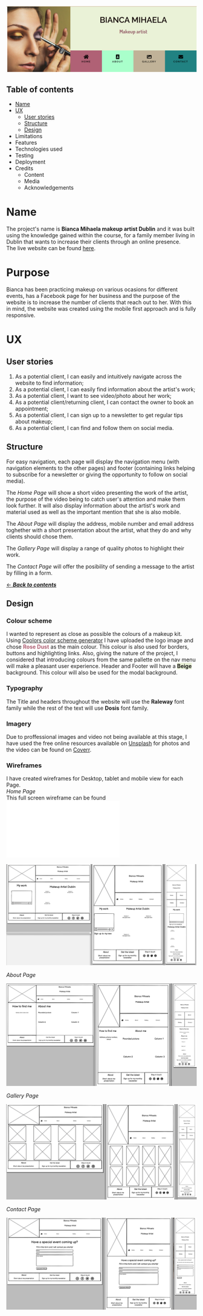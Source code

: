 ![header website Bianca makeup](assets/images/readme-img/screenshot-header.png)
## **Table of contents**
* [Name](#name)
* [UX](#ux)
  * [User stories](#user-stories)
  * [Structure](#structure)
  * [Design](#design)
* Limitations
* Features
* Technologies used
* Testing
* Deployment
* Credits
  * Content
  * Media
  * Acknowledgements

# Name
The project's name is **Bianca Mihaela makeup artist Dublin** and it was built
 using the knowledge gained within the course, for a family member living in Dublin 
 that wants to increase their clients through an online presence.  
 The live website can be found [here](http://www.google.com).

# Purpose
Bianca has been practicing makeup on various ocasions for different events,
has a Facebook page for her business and the purpose of the website is to increase 
the number of clients that reach out to her. With this in mind, the website 
was created using the mobile first approach and is fully responsive.

# UX
## User stories
1. As a potential client, I can easily and intuitively navigate across the website 
to find information;
2. As a potential client, I can easily find information about the artist's work;
3. As a potential client, I want to see video/photo about her work;
4. As a potential client/returning client, I can contact the owner to book an 
appointment;
5. As a potential client, I can sign up to a newsletter to get regular tips about 
makeup;
6. As a potential client, I can find and follow them on social media.

## Structure
For easy navigation, each page will display the navigation menu (with navigation
elements to the other pages) and footer (containing links helping to subscribe 
for a newsletter or giving the opportunity to follow on social media).   

The *Home Page* will show a short video presenting the work of the artist, the purpose 
of the video being to catch user's attention and make them look further. It will also 
display information about the artist's work and material used as well as the 
important mention that she is also mobile.  

The *About Page* will display the address, mobile number and email 
address toghether with a short presentation about the artist, what they do and why 
clients should chose them.  

The *Gallery Page* will display a range of quality photos to highlight their work.  

The *Contact Page* will offer the posibility of sending a message to the artist by 
filling in a form.


[<span>&#8592;</span> ***Back to contents***](#table-of-contents)

## Design
### Colour scheme
I wanted to represent as close as possible the colours of a makeup kit. 
Using [Coolors color scheme generator](#http://www.coolors.co) 
I have uploaded the logo image and chose **<span style="color: #B06175">Rose Dust</span>** 
as the main colour. This colour is also used for borders, buttons and highlighting links.
 Also, giving the nature of the project, I considered that introducing colours from 
the same pallette on the nav menu will make a pleasant user experience.
Header and Footer will have a **<span style="background: #EAF2D7">Beige</span>** background. 
This colour will also be used for the modal background.
### Typography
The Title and headers throughout the website will use the **Raleway** font family 
while the rest of the text will use **Dosis** font family.
### Imagery
Due to proffessional images and video not being available at this stage, I have used the 
free online resources available on [Unsplash](https://unsplash.com/s/photos/makeup) for photos 
and the video can be found on [Coverr](https://coverr.co/videos/makeup-artist-adjusts-a-makeup-qhK3crUtyU).
### Wireframes
I have created wireframes for Desktop, tablet and mobile view for each Page.  
*Home Page*  
This full screen wireframe can be found ![here](assets/wireframes/BiancaHomeAll.pdf)  

![](assets/wireframes/print-screen-home.png)  

*About Page*  


![](assets/wireframes/print-screen-about.png)  

*Gallery Page*  

![](assets/wireframes/print-screen-gallery.png)  

*Contact Page*  

![](assets/wireframes/print-screen-contact.png)  

